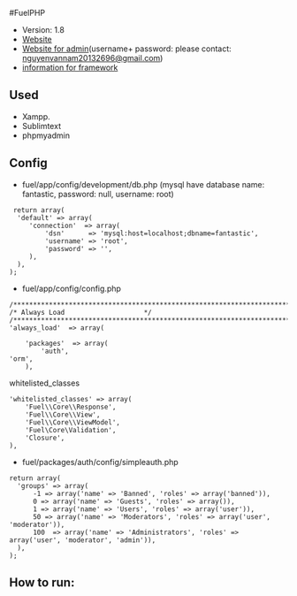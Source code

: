 #FuelPHP

* Version: 1.8
* [Website](http://ustora.esy.es/)
* [Website for admin](http://ustora.esy.es/admin)(username+ password: please contact: nguyenvannam20132696@gmail.com)
* [information for framework](https://fuelphp.com)

## Used
* Xampp.
* Sublimtext
* phpmyadmin
## Config
* fuel/app/config/development/db.php (mysql have database name: fantastic, password: null, username: root)

```
 return array(
  'default' => array(
     'connection'  => array(
         'dsn'      => 'mysql:host=localhost;dbname=fantastic',
         'username' => 'root',
         'password' => '',
     ),
  ),
);
```
* fuel/app/config/config.php

```
/**************************************************************************/
/* Always Load                    */
/**************************************************************************/
'always_load'  => array(

    'packages'  => array(
        'auth',
'orm',
    ),
```
whitelisted_classes
```
'whitelisted_classes' => array(
    'Fuel\\Core\\Response',
    'Fuel\\Core\\View',
    'Fuel\\Core\\ViewModel',
    'Fuel\Core\Validation',
    'Closure',
),
```
* fuel/packages/auth/config/simpleauth.php
```
return array(
  'groups' => array(
      -1 => array('name' => 'Banned', 'roles' => array('banned')),
      0 => array('name' => 'Guests', 'roles' => array()),
      1 => array('name' => 'Users', 'roles' => array('user')),
      50 => array('name' => 'Moderators', 'roles' => array('user', 'moderator')),
      100  => array('name' => 'Administrators', 'roles' => array('user', 'moderator', 'admin')),
  ),
);
```

## How to run:
